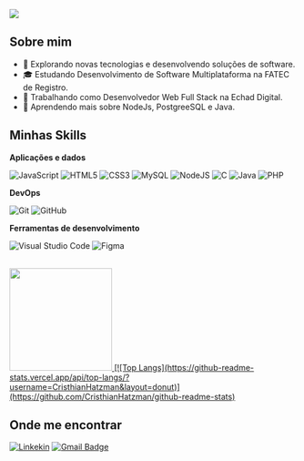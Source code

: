 ![](https://komarev.com/ghpvc/?username=CristhianHatzman&color=006bed)

## Sobre mim

- 🤔 Explorando novas tecnologias e desenvolvendo soluções de software.
- 🎓 Estudando Desenvolvimento de Software Multiplataforma na FATEC de Registro.
- 💼 Trabalhando como Desenvolvedor Web Full Stack na Echad Digital.
- 🌱 Aprendendo mais sobre NodeJs, PostgreeSQL e Java.

## Minhas Skills

**Aplicações e dados**

![JavaScript](https://img.shields.io/badge/javascript-%23323330.svg?style=for-the-badge&logo=javascript&logoColor=%23F7DF1E)
![HTML5](https://img.shields.io/badge/html5-%23E34F26.svg?style=for-the-badge&logo=html5&logoColor=white)
![CSS3](https://img.shields.io/badge/css3-%231572B6.svg?style=for-the-badge&logo=css3&logoColor=white)
![MySQL](https://img.shields.io/badge/mysql-4479A1.svg?style=for-the-badge&logo=mysql&logoColor=white)
![NodeJS](https://img.shields.io/badge/node.js-6DA55F?style=for-the-badge&logo=node.js&logoColor=white)
![C](https://img.shields.io/badge/c-%2300599C.svg?style=for-the-badge&logo=c&logoColor=white)
![Java](https://img.shields.io/badge/java-%23ED8B00.svg?style=for-the-badge&logo=openjdk&logoColor=white)
![PHP](https://img.shields.io/badge/php-%23777BB4.svg?style=for-the-badge&logo=php&logoColor=white)

**DevOps**

![Git](https://img.shields.io/badge/-Git-333333?style=flat&logo=git)
![GitHub](https://img.shields.io/badge/-GitHub-333333?style=flat&logo=github)

**Ferramentas de desenvolvimento**

![Visual Studio Code](https://img.shields.io/badge/Visual%20Studio%20Code-0078d7.svg?style=for-the-badge&logo=visual-studio-code&logoColor=white)
![Figma](https://img.shields.io/badge/-Figma-333333?style=flat&logo=figma&logoColor=007ACC)

<br/>

<a href="https://github.com/CristhianHatzman" title="Perfil do Cristhian">
  <img height="180em" src="https://github-readme-stats.vercel.app/api?username=CristhianHatzman&theme=dracula&show_icons=true" />
  [![Top Langs](https://github-readme-stats.vercel.app/api/top-langs/?username=CristhianHatzman&layout=donut)](https://github.com/CristhianHatzman/github-readme-stats)
</a>

## Onde me encontrar

[![Linkekin](https://img.shields.io/badge/LinkedIn-0077B5?style=for-the-badge&logo=linkedin&logoColor=white)](https://www.linkedin.com/in/cristhianhatzman/)
[![Gmail Badge](https://img.shields.io/badge/-seuemail@email.com-006bed?style=flat-square&logo=Gmail&logoColor=white&link=mailto:cristhianhatzman@gmail.com)](mailto:cristhianhatzman@gmail.com)
